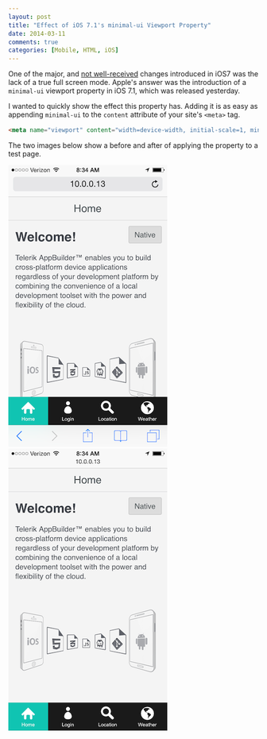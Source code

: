 ```yaml
---
layout: post
title: "Effect of iOS 7.1's minimal-ui Viewport Property"
date: 2014-03-11
comments: true
categories: [Mobile, HTML, iOS]
---
```


One of the major, and [not well-received](http://www.mobilexweb.com/blog/safari-ios7-html5-problems-apis-review) changes introduced in iOS7 was the lack of a true full screen mode. Apple's answer was the introduction of a `minimal-ui` viewport property in iOS 7.1, which was released yesterday.

I wanted to quickly show the effect this property has. Adding it is as easy as appending `minimal-ui` to the `content` attribute of your site's `<meta>` tag.

``` html
<meta name="viewport" content="width=device-width, initial-scale=1, minimal-ui">
```

The two images below show a before and after of applying the property to a test page.

![Without minimal-ui property status bars display](/images/posts/2014-03-11/before.png)
![With minimal-ui status bars do not show](/images/posts/2014-03-11/after.png)
